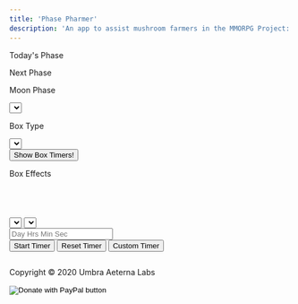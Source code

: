 ```yaml
---
title: 'Phase Pharmer'
description: 'An app to assist mushroom farmers in the MMORPG Project: Gorgon, developed by SausageJavelins'
---
```


<link rel="shortcut icon" href="../docs/assets/images/icon.ico">
<div id="top_section">
    <div id="phase_info">
        <div id="phase_sec_today">
            <p class="phase_text">Today's Phase</p>
            <p id="curr_phase_txt"></p>
        </div>
        <div id="phase_sec_next">
            <p class="phase_text">Next Phase</p>
            <p id="next_phase_txt"></p>
        </div>
    </div>
    <div id="tool_options">
        <div id="phase_select">
            <p class="phase_text">Moon Phase</p>
            <select id="phases" class="input_style">
            </select>
        </div>
        <div id="box_select">
            <p class="phase_text">Box Type</p>
            <select id="boxes" class="input_style">
            </select>
        </div>
    </div>
    <div id="box_info_area">
        <div id="toggle_area">
            <button id="timer_toggle" class="input_style">Show Box Timers!</button>
        </div>
        <div id="box_info">
            <div id="box_effects_title">
                <p id="box_effects_txt">Box Effects</p>
            </div>
            <div id="box_effects_area">
                <table id="box_effects_pos">
                </table>
                <table id="box_effects_neg">
                </table>
            </div>
        </div>
    </div>
</div>
<div id="mid_section">
    <div id="shroom_farming">
        <table id="robust_growing">
        </table>
        <table id="decent_growing">
        </table>
    </div>
    <div id="timer_area">
        <div id="timer_ctrl">
            <select id="timer_nums" class="input_style">
            </select>
            <select id="timer_shrooms" class="input_style">
            </select>
            <form id="box_timer_form">
                <input type="text" id="input_timer" class="input_style" placeholder="Day Hrs Min Sec">
            </form>
            <button id="start_timer" class="input_style" onclick="startTimer()">Start Timer</button>
            <button id="reset_timer" class="input_style" onclick="resetTimer()">Reset Timer</button>
            <button id="set_timer" class="input_style" onclick="customTimer()">Custom Timer</button>
        </div>
        <div id="box_display_area">
            <table id="box_display">
            </table>
        </div>
    </div>
    <div id="copy">
        <p class="copy_text">Copyright &copy; 2020 Umbra Aeterna Labs</p>
        <form id="donate" action="https://www.paypal.com/cgi-bin/webscr" method="post" target="_top">
            <input type="hidden" name="cmd" value="_donations"/>
            <input type="hidden" name="business" value="LBM5CNC4R2X3N"/>
            <input type="hidden" name="item_name" value="open-source software development"/>
            <input type="hidden" name="currency_code" value="USD"/>
            <input type="image" src="assets/images/btn_donateCC_LG.gif"
                   name="submit" title="PayPal - The safer, easier way to pay online!"
                   alt="Donate with PayPal button"/>
            <img alt="" src="assets/images/pixel.gif" width="1" height="1"/>
        </form>
    </div>
</div>
<script src="assets/js/phase.js"></script>